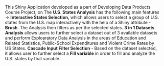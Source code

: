 This Shiny Application developed as a part of Developing Data Products Course Project, on The **U.S. States Analysis** has the following main features ->  **Interactive States Selection,** which allows users to select a group of U.S. states from the U.S. map interactively with the help of a Shiny attribute - **Brush**. The Analysis then filters as per the selected states.
 **3 in 1 Datasets Analysis** allows users to further select a dataset out of 3 available datasets and perform Exploaratory Data Analysis in the areas of Education and Related Statistics, Public-School Expenditures and Violent Crime Rates by US States.  **Cascade Input Filter Selection** - Based on the dataset selected, it allows user to further select a **Fill variable** in order to fill and analyze the U.S. states by that variable.
